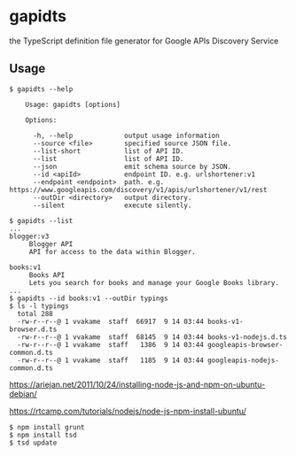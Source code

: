 # gapidts

the TypeScript definition file generator for Google APIs Discovery Service

## Usage

```
$ gapidts --help

    Usage: gapidts [options]

    Options:

      -h, --help             output usage information
      --source <file>        specified source JSON file.
      --list-short           list of API ID.
      --list                 list of API ID.
      --json                 emit schema source by JSON.
      --id <apiId>           endpoint ID. e.g. urlshortener:v1
      --endpoint <endpoint>  path. e.g. https://www.googleapis.com/discovery/v1/apis/urlshortener/v1/rest
      --outDir <directory>   output directory.
      --silent               execute silently.
```

```
$ gapidts --list
...
blogger:v3
	 Blogger API
	 API for access to the data within Blogger.

books:v1
	 Books API
	 Lets you search for books and manage your Google Books library.
...
$ gapidts --id books:v1 --outDir typings
$ ls -l typings
  total 288
  -rw-r--r--@ 1 vvakame  staff  66917  9 14 03:44 books-v1-browser.d.ts
  -rw-r--r--@ 1 vvakame  staff  68145  9 14 03:44 books-v1-nodejs.d.ts
  -rw-r--r--@ 1 vvakame  staff   1386  9 14 03:44 googleapis-browser-common.d.ts
  -rw-r--r--@ 1 vvakame  staff   1185  9 14 03:44 googleapis-nodejs-common.d.ts
```


https://ariejan.net/2011/10/24/installing-node-js-and-npm-on-ubuntu-debian/

https://rtcamp.com/tutorials/nodejs/node-js-npm-install-ubuntu/

```
$ npm install grunt
$ npm install tsd
$ tsd update
```
